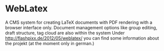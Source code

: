 WebLatex
========

A CMS system for creating LaTeX documents with PDF rendering with a browser interface only.
Document management options like group editing, draft structure, tag cloud are also within the system
Under http://flashpixx.de/2012/05/weblatex/ you can find some information about the projekt (at the moment only in german.)
